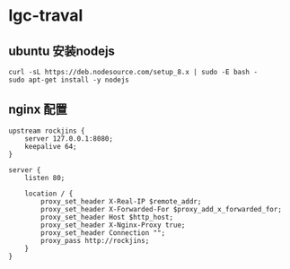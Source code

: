 # lgc-traval
ubuntu 安装nodejs
-----------------------

``` cammand
curl -sL https://deb.nodesource.com/setup_8.x | sudo -E bash -
sudo apt-get install -y nodejs
```
nginx 配置
---------------------

```config
upstream rockjins {
    server 127.0.0.1:8080; 
    keepalive 64;
}

server {
    listen 80; 

    location / {
        proxy_set_header X-Real-IP $remote_addr;
        proxy_set_header X-Forwarded-For $proxy_add_x_forwarded_for;
        proxy_set_header Host $http_host;
        proxy_set_header X-Nginx-Proxy true;
        proxy_set_header Connection "";
        proxy_pass http://rockjins; 
    }
}
```
